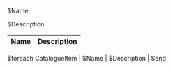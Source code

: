 $Name

$Description

| Name | Description |
| ---- | ----------- |

$foreach CatalogueItem
| $Name | $Description |
$end
